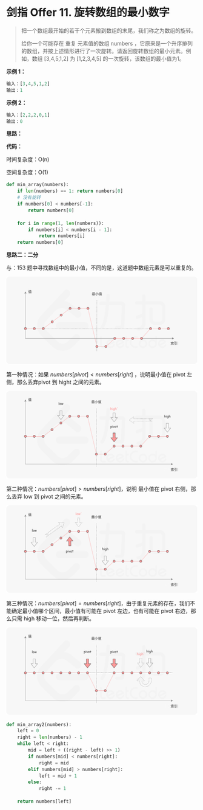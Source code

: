 # 剑指 Offer 11. 旋转数组的最小数字

> 把一个数组最开始的若干个元素搬到数组的末尾，我们称之为数组的旋转。
>
> 给你一个可能存在 重复 元素值的数组 numbers ，它原来是一个升序排列的数组，并按上述情形进行了一次旋转。请返回旋转数组的最小元素。例如，数组 [3,4,5,1,2] 为 [1,2,3,4,5] 的一次旋转，该数组的最小值为1。

**示例 1：**

```python
输入：[3,4,5,1,2]
输出：1
```



**示例 2：**

```python
输入：[2,2,2,0,1]
输出：0
```



**思路：**



**代码：**

时间复杂度：O(n)

空间复杂度：O(1)

```python
def min_array(numbers):
    if len(numbers) == 1: return numbers[0]
    # 没有旋转
    if numbers[0] < numbers[-1]:
        return numbers[0]
    
    for i in range(1, len(numbers)):
        if numbers[i] < numbers[i - 1]:
            return numbers[i]
    return numbers[0]
```

**思路二：二分**

与：153 题中寻找数组中的最小值，不同的是，这道题中数组元素是可以重复的。

![](images/2021122801.png)



第一种情况：如果 $numbers[pivot] < numbers[right]$ ，说明最小值在 pivot 左侧，那么丢弃pivot 到 hight 之间的元素。

![](images/2021122802.png)

第二种情况：$numbers[pivot] > numbers[right]$，说明 最小值在 pivot 右侧，那么丢弃 low 到 pivot 之间的元素。

![](images/2021122803.png)

第三种情况：$numbers[pivot] = numbers[right]$，由于重复元素的存在，我们不能确定最小值哪个区间，最小值有可能在 pivot 左边，也有可能在 pivot 右边，那么只需 high 移动一位，然后再判断。

![](images/2021122804.png)

```python
def min_array2(numbers):
    left = 0
    right = len(numbers) - 1
    while left < right:
        mid = left + ((right - left) >> 1)
        if numbers[mid] < numbers[right]:
            right = mid
        elif numbers[mid] > numbers[right]:
            left = mid + 1
        else:
            right -= 1

    return numbers[left]
```

